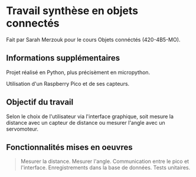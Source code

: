 # Travail synthèse en objets connectés
Fait par Sarah Merzouk pour le cours Objets connéctés (420-4B5-MO).

## Informations supplémentaires
Projet réalisé en Python, plus précisèment en micropython.

Utilisation d'un Raspberry Pico et de ses capteurs.

## Objectif du travail
Selon le choix de l'utilisateur via l'interface graphique, soit mesure la distance avec un capteur de distance ou mesurer l'angle avec un servomoteur.

## Fonctionnalités mises en oeuvres
> Mesurer la distance.
> Mesurer l'angle.
> Communication entre le pico et l'interface.
> Enregistrements dans la base de données.
> Tests unitaires.

